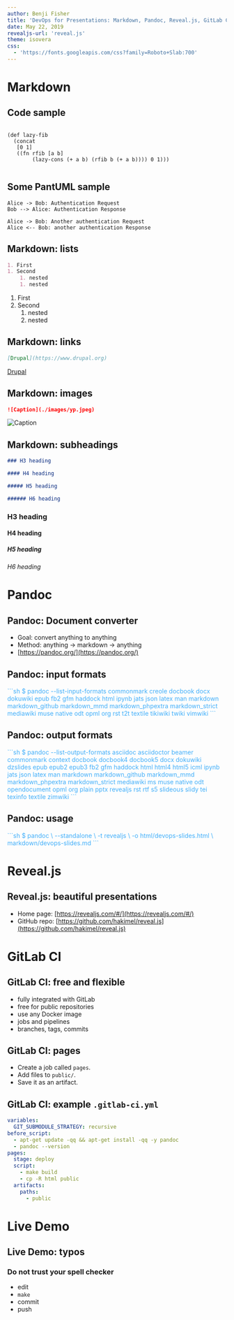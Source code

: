 ```yaml
---
author: Benji Fisher
title: 'DevOps for Presentations: Markdown, Pandoc, Reveal.js, GitLab CI'
date: May 22, 2019
revealjs-url: 'reveal.js'
theme: isovera
css:
  - 'https://fonts.googleapis.com/css?family=Roboto+Slab:700'
---
```


# Markdown

## Code sample

<section>
  <pre><code data-trim data-noescape>
(def lazy-fib
  (concat
   [0 1]
   ((fn rfib [a b]
        (lazy-cons (+ a b) (rfib b (+ a b)))) 0 1)))
  </code></pre>
</section>

## Some PantUML sample

```plantuml
Alice -> Bob: Authentication Request
Bob --> Alice: Authentication Response

Alice -> Bob: Another authentication Request
Alice <-- Bob: another authentication Response
```

## Markdown: lists

```md
1. First
1. Second
    1. nested
    1. nested
```

1. First
1. Second
    1. nested
    1. nested

## Markdown: links

```md
[Drupal](https://www.drupal.org)
```

[Drupal](https://www.drupal.org)

## Markdown: images

```md
![Caption](./images/yp.jpeg)
```

![Caption](./images/yp.jpeg)

## Markdown: subheadings

```md
### H3 heading

#### H4 heading

##### H5 heading

###### H6 heading
```

### H3 heading

#### H4 heading

##### H5 heading

###### H6 heading

# Pandoc

## Pandoc: Document converter

- Goal: convert anything to anything
- Method: anything -> markdown -> anything
- [https://pandoc.org/](https://pandoc.org/)

## Pandoc: input formats

<div style="color: #42affa">
```sh
$ pandoc --list-input-formats
commonmark
creole
docbook
docx
dokuwiki
epub
fb2
gfm
haddock
html
ipynb
jats
json
latex
man
markdown
markdown_github
markdown_mmd
markdown_phpextra
markdown_strict
mediawiki
muse
native
odt
opml
org
rst
t2t
textile
tikiwiki
twiki
vimwiki
```
</div>

## Pandoc: output formats

<div style="color: #42affa">
```sh
$ pandoc --list-output-formats
asciidoc
asciidoctor
beamer
commonmark
context
docbook
docbook4
docbook5
docx
dokuwiki
dzslides
epub
epub2
epub3
fb2
gfm
haddock
html
html4
html5
icml
ipynb
jats
json
latex
man
markdown
markdown_github
markdown_mmd
markdown_phpextra
markdown_strict
mediawiki
ms
muse
native
odt
opendocument
opml
org
plain
pptx
revealjs
rst
rtf
s5
slideous
slidy
tei
texinfo
textile
zimwiki
```
</div>

## Pandoc: usage

<div style="color: #42affa">
```sh
$ pandoc \
 --standalone \
 -t revealjs \
 -o html/devops-slides.html \
 markdown/devops-slides.md
```
</div>

# Reveal.js

## Reveal.js: beautiful presentations

- Home page: [https://revealjs.com/#/](https://revealjs.com/#/)
- GitHub repo: [https://github.com/hakimel/reveal.js](https://github.com/hakimel/reveal.js)

# GitLab CI

## GitLab CI: free and flexible

- fully integrated with GitLab
- free for public repositories
- use any Docker image
- jobs and pipelines
- branches, tags, commits

## GitLab CI: pages

- Create a job called `pages`.
- Add files to `public/`.
- Save it as an artifact.

## GitLab CI: example `.gitlab-ci.yml`

```yaml
variables:
  GIT_SUBMODULE_STRATEGY: recursive
before_script:
  - apt-get update -qq && apt-get install -qq -y pandoc
  - pandoc --version
pages:
  stage: deploy
  script:
    - make build
    - cp -R html public
  artifacts:
    paths:
      - public
```

# Live Demo

## Live Demo: typos

### Do not trust your spell checker

- edit
- `make`
- commit
- push
